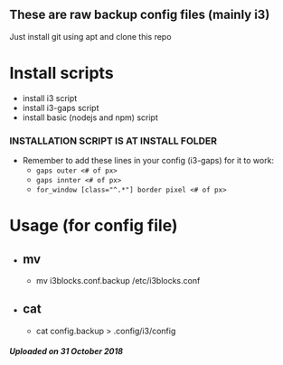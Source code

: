 ## These are raw backup config files (mainly i3)

Just install git using apt and clone this repo

# Install scripts
- install i3 script
- install i3-gaps script
- install basic (nodejs and npm) script

### INSTALLATION SCRIPT IS AT INSTALL FOLDER
- Remember to add these lines in your config (i3-gaps) for it to work:
    - `gaps outer <# of px>`
    - `gaps innter <# of px>`
    - `for_window [class="^.*"] border pixel <# of px>`

# Usage (for config file)
- ## mv
    - mv i3blocks.conf.backup /etc/i3blocks.conf
- ## cat
    - cat config.backup > .config/i3/config

##### Uploaded on 31 October 2018
